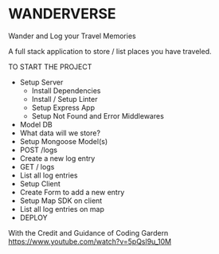 # WANDERVERSE

Wander and Log your Travel Memories

A full stack application to store / list places you have traveled.

TO START THE PROJECT

* Setup Server
  * Install Dependencies
  * Install / Setup Linter
  * Setup Express App
  * Setup Not Found and Error Middlewares
*  Model DB
  * What data will we store?
* Setup Mongoose Model(s)
*  POST /logs
  * Create a new log entry
*  GET / logs
  * List all log entries
* Setup Client
*  Create Form to add a new entry
*  Setup Map SDK on client
* List all log entries on map
*  DEPLOY

With the Credit and  Guidance of Coding Gardern 
https://www.youtube.com/watch?v=5pQsl9u_10M
